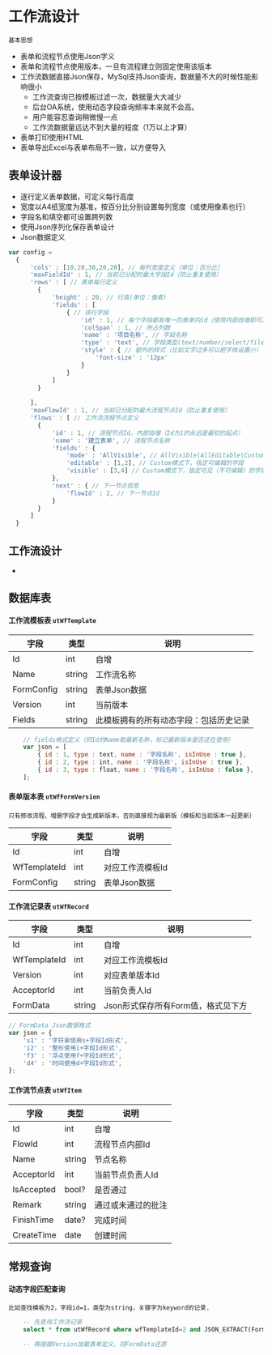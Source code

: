 # 工作流设计

    基本思想

- 表单和流程节点使用Json字义
- 表单和流程节点使用版本，一旦有流程建立则固定使用该版本
- 工作流数据直接Json保存，MySql支持Json查询，数据量不大的时候性能影响很小
    - 工作流查询已按模板过滤一次，数据量大大减少
    - 后台OA系统，使用动态字段查询频率本来就不会高。
    - 用户能容忍查询稍微慢一点
    - 工作流数据量远达不到大量的程度（1万以上才算）
- 表单打印使用HTML
- 表单导出Excel与表单布局不一致，以方便导入

## 表单设计器
- 逐行定义表单数据，可定义每行高度
- 宽度以A4纸宽度为基准，按百分比分别设置每列宽度（或使用像素也行）
- 字段名和填空都可设置跨列数
- 使用Json序列化保存表单设计
- Json数据定义

```javascript
var config = 
  {
      'cols' : [10,20,30,20,20], // 每列宽度定义（单位：百分比）
      'maxFieldId' : 1, // 当前已分配的最大字段Id（防止重复使用）
      'rows' : [ // 表单每行定义 
        {
            'height' : 20, // 行高(单位：像素)
            'fields' : [ 
                { // 该行字段
                    'id' : 1, // 每个字段都有唯一的表单内id（使用内部自增即可）
                    'colSpan' : 1, // 所占列数
                    'name' : '项目名称', // 字段名称
                    'type' : 'text', // 字段类型(text/number/select/file)
                    'style' : { // 额外的样式（比如文字过多可以把字体设置小）
                        'font-size' : '12px'
                    }
                }
            ]
        }
          
      ],
      'maxFlowId' : 1, // 当前已分配的最大流程节点Id（防止重复使用）
      'flows' : [ // 工作流流程节点定义
        {
            'id' : 1, // 流程节点Id，内部自增（Id为1的永远是最初的起点）
            'name' : '建立表单', // 流程节点名称
            'fields' : {
                'mode' : 'AllVisible', // AllVisible|AllEditable|Custom
                'editable' : [1,2], // Custom模式下，指定可编辑的字段
                'visible' : [3,4] // Custom模式下，指定可见（不可编辑）的字段
            },
            'next' : { // 下一节点信息
                'flowId' : 2, // 下一节点Id
            }
        }
      ]
  }
```

## 工作流设计
- 


## 数据库表

#### 工作流模板表 `utWfTemplate`

| 字段 | 类型 | 说明 |
| ---- | ---- | ---- |
| Id | int | 自增 |
| Name | string | 工作流名称 |
| FormConfig | string | 表单Json数据 |
| Version | int | 当前版本 |
| Fields | string | 此模板拥有的所有动态字段：包括历史记录 |

```javascript
    // fields格式定义（同Id的Name取最新名称，标记最新版本是否还在使用）
    var json = [
        { id : 1, type : text, name : '字段名称', isInUse : true },
        { id : 2, type : int, name : '字段名称', isInUse : true },
        { id : 3, type : float, name : '字段名称', isInUse : false },
    ];
```

#### 表单版本表 `utWfFormVersion`
    只有修改流程、增删字段才会生成新版本，否则直接视为最新版（模板和当前版本一起更新）
| 字段 | 类型 | 说明 |
| ---- | ---- | ---- |
| Id | int | 自增 |
| WfTemplateId | int | 对应工作流模板Id |
| FormConfig | string | 表单Json数据 |

#### 工作流记录表 `utWfRecord`

| 字段 | 类型 | 说明 |
| ---- | ---- | ---- |
| Id | int | 自增 |
| WfTemplateId | int | 对应工作流模板Id |
| Version | int | 对应表单版本Id |
| AcceptorId | int | 当前负责人Id |
| FormData | string | Json形式保存所有Form值，格式见下方 |

```javascript
// FormData Json数据格式
var json = {
    's1' : '字符串使用s+字段Id形式',
    'i2' : '整形使用i+字段Id形式',
    'f3' : '浮点使用f+字段Id形式',
    'd4' : '时间使用d+字段Id形式',
};
```

#### 工作流节点表 `utWfItem`

| 字段 | 类型 | 说明 |
| ---- | ---- | ---- |
| Id | int | 自增 |
| FlowId | int | 流程节点内部Id |
| Name | string | 节点名称 |
| AcceptorId | int | 当前节点负责人Id |
| IsAccepted | bool? | 是否通过 |
| Remark | string | 通过或未通过的批注 |
| FinishTime | date? | 完成时间 |
| CreateTime | date | 创建时间 |

## 常规查询

#### 动态字段匹配查询
    比如查找模板为2，字段id=1，类型为string，关键字为keyword的记录.
```sql
    -- 先查询工作流记录
    select * from utWfRecord where wfTemplateId=2 and JSON_EXTRACT(FormData, '$.s1') like '%keyword%'

    -- 再根据Version加载表单定义，将FormData还原
```